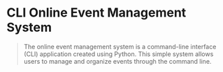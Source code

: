 # CLI Online Event Management System
>The online event management system is a command-line interface (CLI) application created using Python. This simple system allows users to manage and organize events through the command line.
